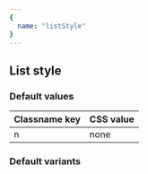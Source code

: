```yaml
---
{
  name: "listStyle"
}
---
```


## List style

### Default values
<!-- defaults.values.start -->
|Classname key|CSS value|
|-------------|---------|
|n            |none     |

<!-- defaults.values.end -->


### Default variants
<!-- defaults.variants.start -->

<!-- defaults.variants.end -->
